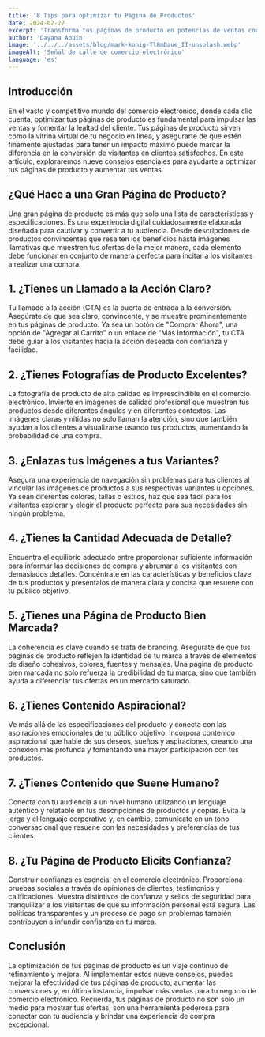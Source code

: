 ```yaml
---
title: '8 Tips para optimizar tu Pagina de Productos'
date: 2024-02-27
excerpt: 'Transforma tus páginas de producto en potencias de ventas con estos 8 consejos esenciales. Eleva tu juego en el comercio electrónico.'
author: 'Dayana Abuin'
image: '../../../assets/blog/mark-konig-Tl8mDaue_II-unsplash.webp'
imageAlt: 'Señal de calle de comercio electrónico'
language: 'es'
---
```


## Introducción

En el vasto y competitivo mundo del comercio electrónico, donde cada clic cuenta, optimizar tus páginas de producto es fundamental para impulsar las ventas y fomentar la lealtad del cliente. Tus páginas de producto sirven como la vitrina virtual de tu negocio en línea, y asegurarte de que estén finamente ajustadas para tener un impacto máximo puede marcar la diferencia en la conversión de visitantes en clientes satisfechos. En este artículo, exploraremos nueve consejos esenciales para ayudarte a optimizar tus páginas de producto y aumentar tus ventas.

## ¿Qué Hace a una Gran Página de Producto?

Una gran página de producto es más que solo una lista de características y especificaciones. Es una experiencia digital cuidadosamente elaborada diseñada para cautivar y convertir a tu audiencia. Desde descripciones de productos convincentes que resalten los beneficios hasta imágenes llamativas que muestren tus ofertas de la mejor manera, cada elemento debe funcionar en conjunto de manera perfecta para incitar a los visitantes a realizar una compra.

## 1. ¿Tienes un Llamado a la Acción Claro?

Tu llamado a la acción (CTA) es la puerta de entrada a la conversión. Asegúrate de que sea claro, convincente, y se muestre prominentemente en tus páginas de producto. Ya sea un botón de "Comprar Ahora", una opción de "Agregar al Carrito" o un enlace de "Más Información", tu CTA debe guiar a los visitantes hacia la acción deseada con confianza y facilidad.

## 2. ¿Tienes Fotografías de Producto Excelentes?

La fotografía de producto de alta calidad es imprescindible en el comercio electrónico. Invierte en imágenes de calidad profesional que muestren tus productos desde diferentes ángulos y en diferentes contextos. Las imágenes claras y nítidas no solo llaman la atención, sino que también ayudan a los clientes a visualizarse usando tus productos, aumentando la probabilidad de una compra.

## 3. ¿Enlazas tus Imágenes a tus Variantes?

Asegura una experiencia de navegación sin problemas para tus clientes al vincular las imágenes de productos a sus respectivas variantes u opciones. Ya sean diferentes colores, tallas o estilos, haz que sea fácil para los visitantes explorar y elegir el producto perfecto para sus necesidades sin ningún problema.

## 4. ¿Tienes la Cantidad Adecuada de Detalle?

Encuentra el equilibrio adecuado entre proporcionar suficiente información para informar las decisiones de compra y abrumar a los visitantes con demasiados detalles. Concéntrate en las características y beneficios clave de tus productos y preséntalos de manera clara y concisa que resuene con tu público objetivo.

## 5. ¿Tienes una Página de Producto Bien Marcada?

La coherencia es clave cuando se trata de branding. Asegúrate de que tus páginas de producto reflejen la identidad de tu marca a través de elementos de diseño cohesivos, colores, fuentes y mensajes. Una página de producto bien marcada no solo refuerza la credibilidad de tu marca, sino que también ayuda a diferenciar tus ofertas en un mercado saturado.

## 6. ¿Tienes Contenido Aspiracional?

Ve más allá de las especificaciones del producto y conecta con las aspiraciones emocionales de tu público objetivo. Incorpora contenido aspiracional que hable de sus deseos, sueños y aspiraciones, creando una conexión más profunda y fomentando una mayor participación con tus productos.

## 7. ¿Tienes Contenido que Suene Humano?

Conecta con tu audiencia a un nivel humano utilizando un lenguaje auténtico y relatable en tus descripciones de productos y copias. Evita la jerga y el lenguaje corporativo y, en cambio, comunícate en un tono conversacional que resuene con las necesidades y preferencias de tus clientes.

## 8. ¿Tu Página de Producto Elicits Confianza?

Construir confianza es esencial en el comercio electrónico. Proporciona pruebas sociales a través de opiniones de clientes, testimonios y calificaciones. Muestra distintivos de confianza y sellos de seguridad para tranquilizar a los visitantes de que su información personal está segura. Las políticas transparentes y un proceso de pago sin problemas también contribuyen a infundir confianza en tu marca.

## Conclusión

La optimización de tus páginas de producto es un viaje continuo de refinamiento y mejora. Al implementar estos nueve consejos, puedes mejorar la efectividad de tus páginas de producto, aumentar las conversiones y, en última instancia, impulsar más ventas para tu negocio de comercio electrónico. Recuerda, tus páginas de producto no son solo un medio para mostrar tus ofertas, son una herramienta poderosa para conectar con tu audiencia y brindar una experiencia de compra excepcional.
